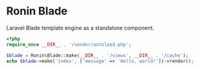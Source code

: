 # Ronin Blade

Laravel Blade template engine as a standalone component.

```php
<?php
require_once __DIR__ . '/vendor/autoload.php';

$blade = Ronin\Blade::make(__DIR__ . '/views', __DIR__ . '/cache');
echo $blade->make('index', ['message' => 'Hello, world!'])->render();
```
